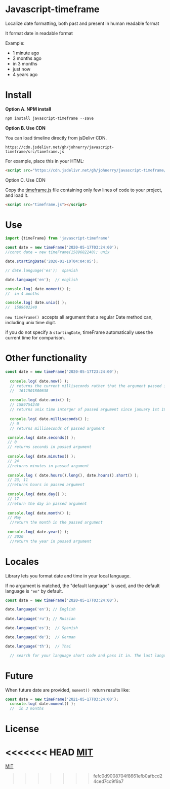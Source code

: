 # Javascript-timeframe

Localize date formatting, both past and present in human readable format

It format date in readable format

Example:

- 1 minute ago
- 2 months ago
- in 3 months
- just now
- 4 years ago

# Install

**Option A. NPM install**

```javascript
npm install javascript-timeframe --save
```

**Option B. Use CDN**

You can load timeline directly from jsDelivr CDN.

`https://cdn.jsdelivr.net/gh/johnerry/javascript-timeframe/src/timeframe.js`

For example, place this in your HTML:

```html
<script src="https://cdn.jsdelivr.net/gh/johnerry/javascript-timeframe/src/timeframe.js"></script>
```

Option C. Use CDN

Copy the [timeframe.js](https://github.com/johnerry/javascript-timeframe/tree/master/src/timeframe.js) file containing only few lines of code to your project, and load it.

```html
<script src="timeframe.js"></script>
```

# Use

```javascript
import {timeFrame} from 'javascript-timeframe'

const date = new timeFrame('2020-05-17T03:24:00');
//const date = new timeFrame(1589682240); unix

date.startingDate('2020-01-10T04:04:05');

// date.language('es');  spanish

date.language('en');  // english

console.log( date.moment() );
//  in 4 months

console.log( date.unix() );
//  1589682240
```

`new timeFrame()`  accepts all argument that a regular Date method can, including unix time digit.

if you do not specify a `startingDate`, timeFrame automatically uses the current time for comparison.

# Other functionality

```javascript
const date = new timeFrame('2020-05-17T23:24:00');
  
  console.log( date.now() );
  // returns the current milliseconds rather that the argument passed into timeFrame
  //  1611501800638
  
  console.log( date.unix() );
  // 1589754240
  // returns unix time interger of passed argument since january 1st 1970
  
  console.log( date.milliseconds() );
  // 0
  // returns milliseconds of passed argument

 console.log( date.seconds() );
 // 0
 // returns seconds in passed argument
 
 console.log( date.minutes() );
 // 24
 //returns minutes in passed argument
 
 console.log ( date.hours().long(), date.hours().short() );
 // 23, 11
 //returns hours in passed argument
 
 console.log( date.day() );
 // 17
 //return the day in passed argument
 
 console.log( date.month() );
 // May
  //return the month in the passed argument
 
 console.log( date.year() );
 // 2020
  //return the year in passed argument
```

# Locales

Library lets you format date and time in your local language.

If no argument is matched, the "default language" is used, and the default language is `"en"` by default.

```javascript
const date = new timeFrame('2020-05-17T03:24:00');

date.language('en'); // English
  
date.language('ru'); // Russian

date.language('es');  // Spanish

date.language('de');  // German

date.language('th');  // Thai

  // search for your language short code and pass it in. The last language code passed will be used.
```

# Future

When future date are provided, `moment()`  return results like:

```javascript
const date = new timeFrame('2021-05-17T03:24:00');
  console.log( date.moment() );
  //  in 3 months
```

# License

<<<<<<< HEAD
[MIT](https://github.com/johnerry/javascript-timeframe/tree/master/LICENSE)
=======
[MIT](https://github.com/johnerry/javascript-timeframe/master/LICENSE)
>>>>>>> fefc0d9008704f8661efb0afbcd24ced7cc9f9a7
